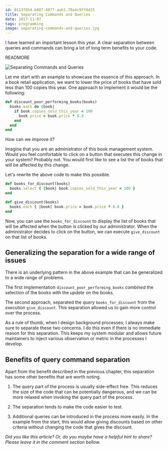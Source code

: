 ```yaml
---
id: 01137854-b807-4877-aab1-78a4c9ff0d25
title: Separating Commands and Queries
date: 2017-11-07
tags: programming
image: separating-commands-and-queries.jpg
---
```


I have learned an important lesson this year. A clear separation between queries
and commands can bring a lot of long term benefits to your code.

READMORE

![Separating Commands and Queries](images/separating-commands-and-queries.jpg)

Let me start with an example to showcase the essence of this approach. In a book
retail application, we want to lower the price of books that have sold less than
100 copies this year. One approach to implement it would be the following:

``` ruby
def discount_poor_performing_books(books)
  books.each do |book|
    if book.copies_sold_this_year < 100
      book.price = book.price * 0.8
    end
  end
end
```

How can we improve it?

Imagine that you are an administrator of this book management system. Would you
feel comfortable to click on a button that executes this change in your system?
Probably not. You would first like to see a list the of books that will be
affected by this change.

Let's rewrite the above code to make this possible.

``` ruby
def books_for_discount(books)
  books.select { |book| book.copies_sold_this_year < 100 }
end

def give_discount(books)
  books.each { |book| book.price = book.price * 0.8 }
end
```

Now, you can use the `books_for_discount` to display the list of books that will
be affected when the button is clicked by our administrator. When the
administrator decides to click on the button, we can execute `give_discount` on
that list of books.

## Generalizing the separation for a wide range of issues

There is an underlying pattern in the above example that can be generalized to a
wide range of problems.

The first implementation `discount_poor_performing_books` _combined_ the
selection of the books with the _update_ on the books.

The second approach, separated the _query_ `books_for_discount` from the
_execution_ `give_discount`. This separation allowed us to gain more control
over the process.

As a rule of thumb, when I design background processes, I always make sure to
separate these two concerns. I do this even if there is no immediate reason for
this separation. This keeps my system modular and allows future maintainers to
inject various observation or metric in the processes I develop.

## Benefits of query command separation

Apart from the benefit described in the previous chapter, this separation has
some other benefits that are worth noting.

1. The query part of the process is usually side-effect free. This reduces the
size of the code that can be potentially dangerous, and we can be more relaxed
when invoking the query part of the process.

2. The separation tends to make the code easier to test.

3. Additional queries can be introduced in the process more easily. In the
example from the start, this would allow giving discounts based on other
criteria without changing the code that gives the discount.

_Did you like this article? Or, do you maybe have a helpful hint to share?
Please leave it in the comment section bellow._
